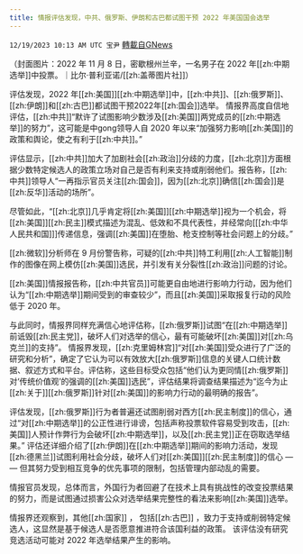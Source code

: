 ```yaml
---
title: 情报评估发现，中共、俄罗斯、伊朗和古巴都试图干预 2022 年美国国会选举
---
```

`12/19/2023 10:13 AM UTC 宝尹` [轉載自GNews](https://gnews.org/articles/2127871)

（封面图片：2022 年 11 月 8 日，密歇根州兰辛，一名男子在 2022 年[[zh:中期选举]]中投票。｜比尔·普利亚诺/[[zh:盖蒂图片社]]）

评估发现，2022 年[[zh:美国]][[zh:中期选举]]中，[[zh:中共]]、[[zh:俄罗斯]]、[[zh:伊朗]]和[[zh:古巴]]都试图干预2022年[[zh:国会]]选举。 
情报界高度自信地评估，[[zh:中共]]“默许了试图影响少数涉及[[zh:美国]]两党成员的[[zh:中期选举]]的努力”，这可能是中gong领导人自 2020 年以来“加强努力影响[[zh:美国]]的政策和舆论，使之有利于[[zh:中共]]。”

评估显示，[[zh:中共]]加大了加剧社会[[zh:政治]]分歧的力度，[[zh:北京]]方面根据少数特定候选人的政策立场对自己是否有利来支持或削弱他们。报告称，[[zh:中共]]领导人“一再指示官员关注[[zh:国会]]，因为[[zh:北京]]确信[[zh:国会]]是[[zh:反华]]活动的场所”。

尽管如此，“[[zh:北京]]几乎肯定将[[zh:美国]][[zh:中期选举]]视为一个机会，将[[zh:美国]][[zh:民主]]模式描述为混乱、低效和不具代表性，并经常向[[[zh:中华人民共和国]]]传递信息，强调[[zh:美国]]在堕胎、枪支控制等社会问题上的分歧。”

[[zh:微软]]分析师在 9 月份警告称，可疑的[[zh:中共]]特工利用[[zh:人工智能]]制作的图像在网上模仿[[zh:美国]]选民，并引发有关分裂性[[zh:政治]]问题的讨论。

[[zh:美国]]情报报告称，[[zh:中共官员]]可能更自由地进行影响力行动，因为他们认为“[[zh:中期选举]]期间受到的审查较少”，而且[[zh:美国]]采取报复行动的风险低于 2020 年。

与此同时，情报界同样充满信心地评估称，[[zh:俄罗斯]]试图“在[[zh:中期选举]]前诋毁[[zh:民主党]]，破坏人们对选举的信心，最有可能破坏[[zh:美国]]对[[zh:乌克兰]]的支持”。
情报界发现，[[zh:克里姆林宫]]“对[[zh:美国]]受众进行了广泛的研究和分析”，确定了它认为可以有效放大[[zh:俄罗斯]]信息的关键人口统计数据、叙述方式和平台。评估称，这些目标受众包括“他们认为更同情[[zh:俄罗斯]]对‘传统价值观’的强调的[[zh:美国]]选民”，评估结果将调查结果描述为“迄今为止[[zh:关于]][[zh:俄罗斯]]针对[[zh:美国]]的影响力行动的最明确的报告”。 

评估发现，[[zh:俄罗斯]]行为者普遍还试图削弱对西方[[zh:民主制度]]的信心，通过“对[[zh:中期选举]]的公正性进行诽谤，包括声称投票软件容易受到攻击，[[zh:美国]]人预计作弊行为会破坏[[zh:中期选举]]，以及[[zh:民主党]]正在窃取选举结果。”
评估还详细介绍了[[zh:伊朗]]在[[zh:中期选举]]期间的影响力活动，发现[[zh:德黑兰]]试图利用社会分歧，破坏人们对[[zh:美国]][[zh:民主制度]]的信心 — — 但其努力受到相互竞争的优先事项的限制，包括管理内部动乱的需要。

情报官员发现，总体而言，外国行为者回避了在技术上具有挑战性的改变投票结果的努力，而是试图通过损害公众对选举结果完整性的看法来影响[[zh:美国]]选举。

情报界还观察到，其他[[zh:国家]] ， 包括[[zh:古巴]] ，致力于支持或削弱特定候选人，这显然是基于候选人是否愿意推进符合该国利益的政策。
该评估没有研究竞选活动可能对 2022 年选举结果产生的影响。


